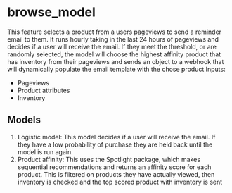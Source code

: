 # browse_model
This feature selects a product from a users pageviews to send a reminder email to them. It runs hourly taking in the last 24 hours of pageviews and decides if a user will receive the email. If they meet the threshold, or are randomly selected, the model will choose the highest affinity product that has inventory from their pageviews and sends an object to a webhook that will dynamically populate the email template with the chose product
Inputs:
  * Pageviews
  * Product attributes
  * Inventory

## Models
1. Logistic model: This model decides if a user will receive the email. If they have a low probability of purchase they are held back until the model is run again.
2. Product affinity: This uses the Spotlight package, which makes sequential recommendations and returns an affinity score for each product. This is filtered on products they have actually viewed, then inventory is checked and the top scored product with inventory is sent
